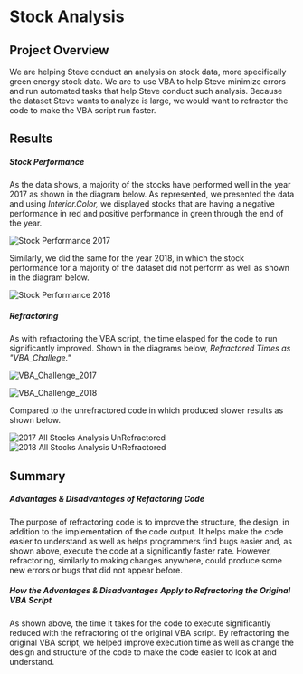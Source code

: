 # Stock Analysis
## Project Overview
We are helping Steve conduct an analysis on stock data, more specifically green energy stock data. We are to use VBA to help Steve minimize errors and run automated tasks that help Steve conduct such analysis. Because the dataset Steve wants to analyze is large, we would want to refractor the code to make the VBA script run faster. 

## Results
##### Stock Performance
As the data shows, a majority of the stocks have performed well in the year 2017 as shown in the diagram below. As represented, we presented the data and using *Interior.Color,* we displayed stocks that are having a negative performance in red and positive performance in green through the end of the year. 

![Stock Performance 2017](https://user-images.githubusercontent.com/107603065/175797977-ef0bf335-eef0-4a84-9912-491b056a150a.png)

Similarly, we did the same for the year 2018, in which the stock performance for a majority of the dataset did not perform as well as shown in the diagram below. 

![Stock Performance 2018](https://user-images.githubusercontent.com/107603065/175798095-badcb84a-de6a-4727-afba-2d5cd8906b22.png)

##### Refractoring
As with refractoring the VBA script, the time elasped for the code to run significantly improved. Shown in the diagrams below, *Refractored Times as "VBA_Challege."* 

![VBA_Challenge_2017](https://user-images.githubusercontent.com/107603065/175798255-788f7110-b036-4464-bb53-c7015b3f82df.png)

![VBA_Challenge_2018](https://user-images.githubusercontent.com/107603065/175798262-f3d2f46a-68d4-4cf1-9d13-cdcf98eeacf0.png)

Compared to the unrefractored code in which produced slower results as shown below.

![2017 All Stocks Analysis UnRefractored](https://user-images.githubusercontent.com/107603065/175798277-f461f857-8514-4289-981b-da7a357ccbe9.png)
![2018 All Stocks Analysis UnRefractored](https://user-images.githubusercontent.com/107603065/175798280-c2603092-08e7-4388-9c26-df9b78341b3a.png)


## Summary
##### Advantages & Disadvantages of Refactoring Code
The purpose of refractoring code is to improve the structure, the design, in addition to the implementation of the code output. It helps make the code easier to understand as well as helps programmers find bugs easier and, as shown above, execute the code at a significantly faster rate. However, refractoring, similarly to making changes anywhere, could produce some new errors or bugs that did not appear before.


##### How the Advantages & Disadvantages Apply to Refractoring the Original VBA Script
As shown above, the time it takes for the code to execute significantly reduced with the refractoring of the original VBA script. By refractoring the original VBA script, we helped improve execution time as well as change the design and structure of the code to make the code easier to look at and understand. 

